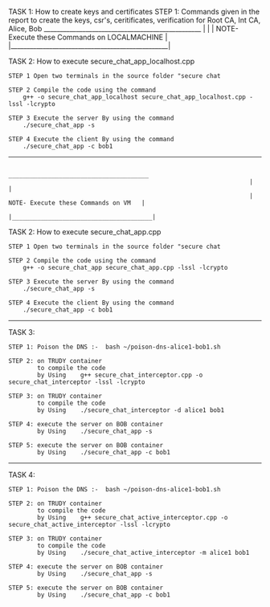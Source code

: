 TASK 1: How to create keys and certificates
	STEP 1: Commands given in the report to create the keys, csr's, ceritificates, verification for Root CA, Int CA, Alice, Bob
                                                                        _________________________________________________
                                                                       |                                                 |
                                                                       |  NOTE- Execute these Commands on LOCALMACHINE   |
                                                                       |_________________________________________________|


TASK 2: How to execute secure_chat_app_localhost.cpp

	STEP 1 Open two terminals in the source folder "secure chat

	STEP 2 Compile the code using the command 
		g++ -o secure_chat_app_localhost secure_chat_app_localhost.cpp -lssl -lcrypto

	STEP 3 Execute the server By using the command 
		./secure_chat_app -s

	STEP 4 Execute the client By using the command
		./secure_chat_app -c bob1



---------------------------------------------------------------------------------------------------------------------------------------------------------------------------------------



                                                                        _______________________________________
                                                                       |                                       |
                                                                       |  NOTE- Execute these Commands on VM   |
                                                                       |_______________________________________|

TASK 2: How to execute secure_chat_app.cpp

	STEP 1 Open two terminals in the source folder "secure chat

	STEP 2 Compile the code using the command 
		g++ -o secure_chat_app secure_chat_app.cpp -lssl -lcrypto

	STEP 3 Execute the server By using the command 
		./secure_chat_app -s

	STEP 4 Execute the client By using the command
		./secure_chat_app -c bob1


---------------------------------------------------------------------------------------------------------------------------------------------------------------------------------------



TASK 3:	
	
	STEP 1: Poison the DNS :-  bash ~/poison-dns-alice1-bob1.sh

	STEP 2: on TRUDY container
			to compile the code
			by Using 	g++ secure_chat_interceptor.cpp -o secure_chat_interceptor -lssl -lcrypto

	STEP 3: on TRUDY container
			to compile the code
			by Using	./secure_chat_interceptor -d alice1 bob1

	STEP 4: execute the server on BOB container
 			by Using 	./secure_chat_app -s

	STEP 5: execute the server on BOB container
 			by Using 	./secure_chat_app -c bob1



---------------------------------------------------------------------------------------------------------------------------------------------------------------------------------------

TASK 4:
	
	STEP 1: Poison the DNS :-  bash ~/poison-dns-alice1-bob1.sh

	STEP 2: on TRUDY container
			to compile the code
			by Using 	g++ secure_chat_active_interceptor.cpp -o secure_chat_active_interceptor -lssl -lcrypto

	STEP 3: on TRUDY container
			to compile the code
			by Using	./secure_chat_active_interceptor -m alice1 bob1

	STEP 4: execute the server on BOB container
 			by Using 	./secure_chat_app -s

	STEP 5: execute the server on BOB container
 			by Using 	./secure_chat_app -c bob1
